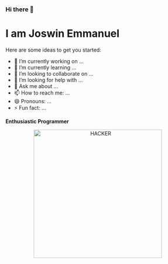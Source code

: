 ### Hi there 👋
# I am Joswin Emmanuel


Here are some ideas to get you started:

- 🔭 I’m currently working on ...
- 🌱 I’m currently learning ...
- 👯 I’m looking to collaborate on ...
- 🤔 I’m looking for help with ...
- 💬 Ask me about ...
- 📫 How to reach me: ...
- 😄 Pronouns: ...
- ⚡ Fun fact: ...

**Enthusiastic Programmer**

<p align="center">
  <img src="C:\Users\joswi\Downloads\7-Types-of-Hackers.jpg" width="350" title="HACKER">
  
</p>

